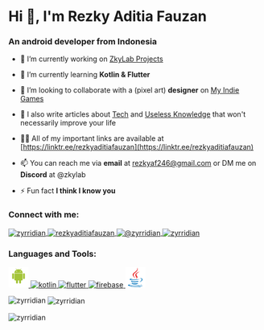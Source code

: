 <h1 align="left">Hi 👋, I'm Rezky Aditia Fauzan</h1>
<h3 align="left">An android developer from Indonesia</h3>


- 🔭 I’m currently working on [ZkyLab Projects](undefined)

- 🌱 I’m currently learning **Kotlin & Flutter**

- 🤝 I’m looking to collaborate with a (pixel art) **designer** on [My Indie Games](https://itch.io/profile/zyrridian)

- 📝 I also write articles about [Tech](https://medium.com/@zyrridian) and [Useless Knowledge](https://zyrridian.blogspot.com) that won't necessarily improve your life

- 👨‍💻 All of my important links are available at [https://linktr.ee/rezkyaditiafauzan](https://linktr.ee/rezkyaditiafauzan)

- 📫 You can reach me via **email** at rezkyaf246@gmail.com or DM me on **Discord** at @zkylab

- ⚡ Fun fact **I think I know you**

<h3 align="left">Connect with me:</h3>
<p align="left">
  <a href="https://twitter.com/zyrridian" target="blank">
    <img align="center" src="https://raw.githubusercontent.com/rahuldkjain/github-profile-readme-generator/master/src/images/icons/Social/twitter.svg" alt="zyrridian" height="30" width="40" />
  </a>
  <a href="https://linkedin.com/in/rezkyaditiafauzan" target="blank">
    <img align="center" src="https://raw.githubusercontent.com/rahuldkjain/github-profile-readme-generator/master/src/images/icons/Social/linked-in-alt.svg" alt="rezkyaditiafauzan" height="30" width="40" />     </a>
  <a href="https://medium.com/@zyrridian" target="blank">
    <img align="center" src="https://raw.githubusercontent.com/rahuldkjain/github-profile-readme-generator/master/src/images/icons/Social/medium.svg" alt="@zyrridian" height="30" width="40" />
  </a>
  <a href="https://www.youtube.com/@zyrridian" target="blank">
    <img align="center" src="https://raw.githubusercontent.com/rahuldkjain/github-profile-readme-generator/master/src/images/icons/Social/youtube.svg" alt="zyrridian" height="30" width="40" />
  </a>
</p>

<h3 align="left">Languages and Tools:</h3>
<p align="left">
  <a href="https://developer.android.com" target="_blank" rel="noreferrer"> <img src="https://raw.githubusercontent.com/devicons/devicon/master/icons/android/android-original-wordmark.svg" alt="android" width="40" height="40"/> </a>
  <a href="https://kotlinlang.org" target="_blank" rel="noreferrer"> <img src="https://www.vectorlogo.zone/logos/kotlinlang/kotlinlang-icon.svg" alt="kotlin" width="40" height="40"/> </a>
  <a href="https://flutter.dev" target="_blank" rel="noreferrer"> <img src="https://www.vectorlogo.zone/logos/flutterio/flutterio-icon.svg" alt="flutter" width="40" height="40"/> </a>
  <a href="https://firebase.google.com/" target="_blank" rel="noreferrer"> <img src="https://www.vectorlogo.zone/logos/firebase/firebase-icon.svg" alt="firebase" width="40" height="40"/> </a>
  <a href="https://www.java.com" target="_blank" rel="noreferrer"> <img src="https://raw.githubusercontent.com/devicons/devicon/master/icons/java/java-original.svg" alt="java" width="40" height="40"/> </a> 
</p>

<p><img align="left" src="https://github-readme-stats.vercel.app/api/top-langs?username=zyrridian&show_icons=true&locale=en&layout=compact" alt="zyrridian" /></p>

<p>&nbsp;<img align="center" src="https://github-readme-stats.vercel.app/api?username=zyrridian&show_icons=true&locale=en" alt="zyrridian" /></p>

<p><img align="center" src="https://github-readme-streak-stats.herokuapp.com/?user=zyrridian&theme=default" alt="zyrridian" /></p>
